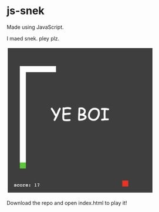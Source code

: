 # js-snek

Made using JavaScript.

I maed snek. pley plz.

<img src="./snek.png" width="400" height="400">

Download the repo and open index.html to play it!
